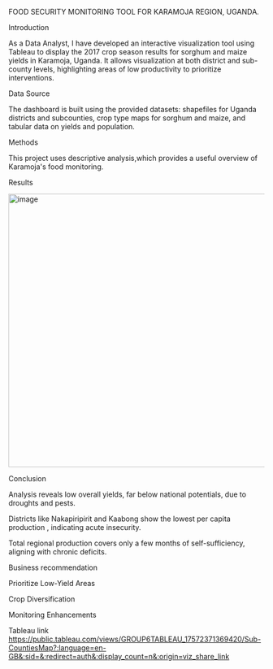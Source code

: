 FOOD SECURITY MONITORING TOOL FOR KARAMOJA REGION, UGANDA.

Introduction

As a Data Analyst, I have developed an interactive visualization tool using Tableau to display the 2017 crop season results for sorghum and maize yields in Karamoja, Uganda. It allows visualization at both district and sub-county levels, highlighting areas of low productivity to prioritize interventions.

Data Source

The dashboard is built using the provided datasets: shapefiles for Uganda districts and subcounties, crop type maps for sorghum and maize, and tabular data on yields and population.

Methods

This project uses descriptive analysis,which provides a useful overview of Karamoja's food monitoring.

Results

<img width="589" height="538" alt="image" src="https://github.com/user-attachments/assets/3634b12e-f204-453c-988a-0825b5605f7e" />


Conclusion

Analysis reveals low overall yields, far below national potentials, due to droughts and pests.

Districts like Nakapiripirit and Kaabong show the lowest per capita production , indicating acute insecurity.

Total regional production covers only a few months of self-sufficiency, aligning with chronic deficits.

Business recommendation

Prioritize Low-Yield Areas

Crop Diversification

Monitoring Enhancements

 Tableau link
 https://public.tableau.com/views/GROUP6TABLEAU_17572371369420/Sub-CountiesMap?:language=en-GB&:sid=&:redirect=auth&:display_count=n&:origin=viz_share_link
